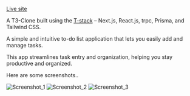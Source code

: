 [Live site](https://t3-todo-sandy.vercel.app/)

A T3-Clone built using the [T-stack](https://create.t3.gg/) – Next.js, React.js, trpc, Prisma, and Tailwind CSS.

A simple and intuitive to-do list application that lets you easily add and manage tasks.

This app streamlines task entry and organization, helping you stay productive and organized.

Here are some screenshots..


![Screenshot_1](https://github.com/Harman-preet-singh13/t3-todo/assets/63332289/66942d5b-35c4-4fa9-9418-a8cdd7ad1e58)
![Screenshot_2](https://github.com/Harman-preet-singh13/t3-todo/assets/63332289/81d77fb8-4ea0-46b2-99e7-51057973bf10)
![Screenshot_3](https://github.com/Harman-preet-singh13/t3-todo/assets/63332289/fa27d20c-2bc6-4723-aac8-fb0fda1ee387)


